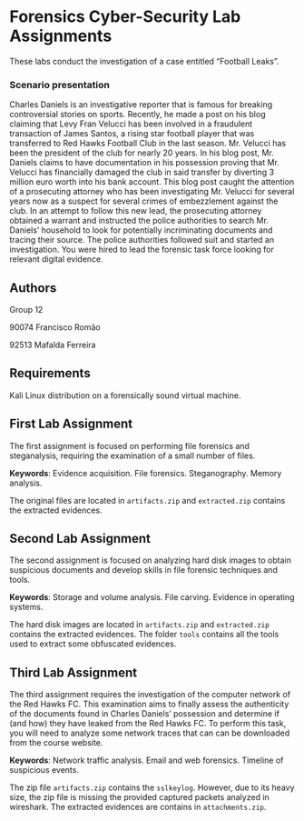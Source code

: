 # Forensics Cyber-Security Lab Assignments

These labs conduct the investigation of a case entitled “Football Leaks”.

### Scenario presentation

Charles Daniels is an investigative reporter that is famous for breaking controversial stories on sports. Recently, he made a post on his blog claiming that Levy Fran Velucci has been involved in a fraudulent transaction of James Santos, a rising star football player that was transferred to Red Hawks Football Club in the last season. Mr. Velucci has been the president of the club for nearly 20 years. In his blog post, Mr. Daniels claims to have documentation in his possession proving that Mr. Velucci has financially damaged the club in said transfer by diverting 3 million euro worth into his bank account. This blog post caught the attention of a prosecuting attorney who has been investigating Mr. Velucci for several years now as a suspect for several crimes of embezzlement against the club. In an attempt to follow this new lead, the prosecuting attorney obtained a warrant and instructed the police authorities to search Mr. Daniels’ household to look for potentially incriminating documents and tracing their source. The police authorities followed suit and started an investigation. You were hired to lead the forensic task force looking for relevant digital evidence.

## Authors

Group 12

90074 Francisco Romão

92513 Mafalda Ferreira

## Requirements 

Kali Linux distribution on a forensically sound virtual machine.

## First Lab Assignment

The first assignment is focused on performing file forensics and steganalysis, requiring the examination of a small number of files.

**Keywords**: Evidence acquisition. File forensics. Steganography. Memory analysis.

The original files are located in `artifacts.zip` and `extracted.zip` contains the extracted evidences.

## Second Lab Assignment

The second assignment is focused on analyzing hard disk images to obtain suspicious documents and develop skills in file forensic techniques and tools.

**Keywords**: Storage and volume analysis. File carving. Evidence in operating systems.

The hard disk images are located in `artifacts.zip` and `extracted.zip` contains the extracted evidences.
The folder `tools` contains all the tools used to extract some obfuscated evidences.

## Third Lab Assignment

The third assignment requires the investigation of the computer network of the Red Hawks FC. This examination aims to finally assess the authenticity of the documents found in Charles Daniels’ possession and determine if (and how) they have leaked from the Red Hawks FC. To perform this task, you will need to analyze some network traces that can can be downloaded from the course website.

**Keywords**: Network traffic analysis. Email and web forensics. Timeline of suspicious events.

The zip file `artifacts.zip` contains the `sslkeylog`. However, due to its heavy size, the zip file is missing the provided captured packets analyzed in wireshark.
The extracted evidences are contains in `attachments.zip`.
